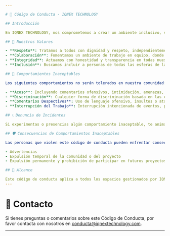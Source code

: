```yaml
---

# 📜 Código de Conducta - IQNEX TECHNOLOGY

## Introducción

En IQNEX TECHNOLOGY, nos comprometemos a crear un ambiente inclusivo, seguro y respetuoso para todos. Este código de conducta establece nuestras expectativas para todos los miembros de la comunidad y define las medidas a tomar en caso de comportamientos inaceptables.

## 🤝 Nuestros Valores

- **Respeto**: Tratamos a todos con dignidad y respeto, independientemente de su experiencia, edad, género, identidad de género, orientación sexual, discapacidad, apariencia física, raza, etnia, religión o nacionalidad.
- **Colaboración**: Fomentamos un ambiente de trabajo en equipo, donde las ideas y opiniones son bienvenidas y valoradas.
- **Integridad**: Actuamos con honestidad y transparencia en todas nuestras interacciones.
- **Inclusión**: Buscamos incluir a personas de todas las esferas de la vida, promoviendo la diversidad y la igualdad de oportunidades.

## 🤬 Comportamientos Inaceptables

Los siguientes comportamientos no serán tolerados en nuestra comunidad:

- **Acoso**: Incluyendo comentarios ofensivos, intimidación, amenazas, violencia, y otras formas de comportamiento abusivo.
- **Discriminación**: Cualquier forma de discriminación basada en las características personales mencionadas anteriormente.
- **Comentarios Despectivos**: Uso de lenguaje ofensivo, insultos o ataques personales.
- **Interrupción del Trabajo**: Interrupción intencionada de eventos, proyectos o discusiones.

## 📞 Denuncia de Incidentes

Si experimentas o presencias algún comportamiento inaceptable, te animamos a reportarlo lo antes posible. Puedes hacerlo enviando un correo a [conducta@iqnextechnology.com](mailto:iqnextechnology@gmail.com). Todos los reportes serán tratados con confidencialidad.

## 🛡️ Consecuencias de Comportamientos Inaceptables

Las personas que violen este código de conducta pueden enfrentar consecuencias, que incluyen:

- Advertencias
- Expulsión temporal de la comunidad o del proyecto
- Expulsión permanente y prohibición de participar en futuros proyectos de IQNEX TECHNOLOGY

## 📝 Alcance

Este código de conducta aplica a todos los espacios gestionados por IQNEX TECHNOLOGY, incluidos repositorios de código, plataformas de comunicación, eventos presenciales o en línea, y cualquier otro espacio.
---
```


# 💬 Contacto

Si tienes preguntas o comentarios sobre este Código de Conducta, por favor contacta con nosotros en [conducta@iqnextechnology.com](mailto:iqnextechnology@gmail.com).

---
